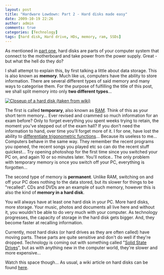 ```yaml
---
layout: post
title: "Hardware Lowdown: Part 2 - Hard disks made easy"
date: 2009-10-19 22:26
author: admin
comments: true
categories: [Technology]
tags: [hard disk, Hard drive, HDs, memory, ram, SSDs]
---
```

As mentioned in [part one](http://blog.johncyril.com/?p=61), hard disks are parts of your computer system that connect to the motherboard and take power from the power supply. Great - but what the hell do they do?

I shall attempt to explain this, by first talking a little about data storage. This is also known as **memory**. Much like us, computers have the ability to store information.
There are several different types of said memory and many ways to categorise them. For the purpose of fulfilling the title of this post, we shall split memory into only **two different types**...

<!--more-->

<a href="http://upload.wikimedia.org/wikipedia/commons/thumb/5/5a/Hard_disk_platters_and_head.jpg/800px-Hard_disk_platters_and_head.jpg">![](http://upload.wikimedia.org/wikipedia/commons/thumb/5/5a/Hard_disk_platters_and_head.jpg/800px-Hard_disk_platters_and_head.jpg "Closeup of a hard disk (taken from wiki)")</a>

The first is called **temporary**, also known as [RAM](http://en.wikipedia.org/wiki/Random-access_memory). Think of this as your short term memory... Ever revised and crammed so much information for an exam before? Only to  forget everything you spent weeks trying to retain, the moment you've stepped out of the exam hall? If you don't need the information to hand, over time you'll forget more of it. I for one, have lost the ability to <a href="http://en.wikipedia.org/wiki/Differentiation_of_trigonometric_functions" target="blank">differentiate trigonometric functions</a>... Because its useless to me...
Computers behave in the same way. They remember the recent programs you opened, the recent songs you played etc so can do the recent stuff quickest... Try opening photoshop for the first time since you switched your PC on, and again 10 or so minutes later. You'll notice..
The only problem with temporary memory is once you switch off your PC, everything is forgotten...

The second type of memory is **permanent**. Unlike RAM, switching on and off your PC does nothing to the data stored, but its slower for things to be "recalled". CDs and DVDs are an example of such memory, however this is also the kind of **memory in a hard disk**.

You will always have at least one hard disk in your PC. More hard disks, more storage. Your music, photos and documents all live here and without it, you wouldn't be able to do very much with your computer. As technology progresses, the capacity of storage in the hard disk gets bigger. And, they become faster at recalling information.

Currently, most hard disks (or hard drives as they are often called) have moving parts. These parts are quite sensitive and don't do well if they're dropped. Technology is coming out with something called "<a href="http://en.wikipedia.org/wiki/Solid-state_drive" target="blank">Solid State Drives</a>", but as with anything new in the computer world, they're slower and more expensive...

Watch this space though... As usual, a wiki article on hard disks can be found <a href="http://en.wikipedia.org/wiki/Hard_disk_drive" target="blank">here</a>.
